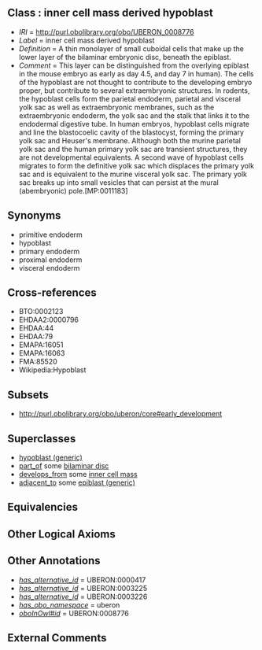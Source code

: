 
## Class : inner cell mass derived hypoblast

 * *IRI* = http://purl.obolibrary.org/obo/UBERON_0008776
 * *Label* = inner cell mass derived hypoblast
 * *Definition* = A thin monolayer of small cuboidal cells that make up the lower layer of the bilaminar embryonic disc, beneath the epiblast.
 * *Comment* = This layer can be distinguished from the overlying epiblast in the mouse embryo as early as day 4.5, and day 7 in human). The cells of the hypoblast are not thought to contribute to the developing embryo proper, but contribute to several extraembryonic structures. In rodents, the hypoblast cells form the parietal endoderm, parietal and visceral yolk sac as well as extraembryonic membranes, such as the extraembryonic endoderm, the yolk sac and the stalk that links it to the endodermal digestive tube. In human embryos, hypoblast cells migrate and line the blastocoelic cavity of the blastocyst, forming the primary yolk sac and Heuser's membrane. Although both the murine parietal yolk sac and the human primary yolk sac are transient structures, they are not developmental equivalents. A second wave of hypoblast cells migrates to form the definitive yolk sac which displaces the primary yolk sac and is equivalent to the murine visceral yolk sac. The primary yolk sac breaks up into small vesicles that can persist at the mural (abembryonic) pole.[MP:0011183]

## Synonyms

 * primitive endoderm
 * hypoblast
 * primary endoderm
 * proximal endoderm
 * visceral endoderm

## Cross-references

 * BTO:0002123
 * EHDAA2:0000796
 * EHDAA:44
 * EHDAA:79
 * EMAPA:16051
 * EMAPA:16063
 * FMA:85520
 * Wikipedia:Hypoblast

## Subsets

 * http://purl.obolibrary.org/obo/uberon/core#early_development

## Superclasses

 * [hypoblast (generic)](../../UBERON/89/UBERON_0000089.md)
 * [part_of](../../BFO/50/BFO_0000050.md) some [bilaminar disc](../../UBERON/91/UBERON_0000091.md)
 * [develops_from](../../RO/02/RO_0002202.md) some [inner cell mass](../../UBERON/87/UBERON_0000087.md)
 * [adjacent_to](../../RO/20/RO_0002220.md) some [epiblast (generic)](../../UBERON/32/UBERON_0002532.md)

## Equivalencies


## Other Logical Axioms


## Other Annotations

 * *[has_alternative_id](../../Id/oboInOwl#hasAlternativeId.md)* = UBERON:0000417
 * *[has_alternative_id](../../Id/oboInOwl#hasAlternativeId.md)* = UBERON:0003225
 * *[has_alternative_id](../../Id/oboInOwl#hasAlternativeId.md)* = UBERON:0003226
 * *[has_obo_namespace](../../ce/oboInOwl#hasOBONamespace.md)* = uberon
 * *[oboInOwl#id](../../id/oboInOwl#id.md)* = UBERON:0008776

## External Comments


